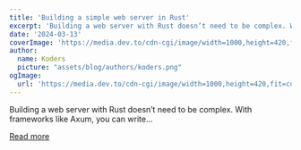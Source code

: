 ```yaml
---
title: 'Building a simple web server in Rust'
excerpt: 'Building a web server with Rust doesn’t need to be complex. With frameworks like Axum, you can write...'
date: '2024-03-13'
coverImage: 'https://media.dev.to/cdn-cgi/image/width=1000,height=420,fit=cover,gravity=auto,format=auto/https%3A%2F%2Fdev-to-uploads.s3.amazonaws.com%2Fuploads%2Farticles%2F8s8ad940qcjm00v0bq4m.png'
author:
  name: Koders
  picture: "assets/blog/authors/koders.png"
ogImage:
  url: 'https://media.dev.to/cdn-cgi/image/width=1000,height=420,fit=cover,gravity=auto,format=auto/https%3A%2F%2Fdev-to-uploads.s3.amazonaws.com%2Fuploads%2Farticles%2F8s8ad940qcjm00v0bq4m.png'
---
```


Building a web server with Rust doesn’t need to be complex. With frameworks like Axum, you can write...

[Read more](https://dev.to/shuttle_dev/building-a-simple-web-server-in-rust-5c57)
